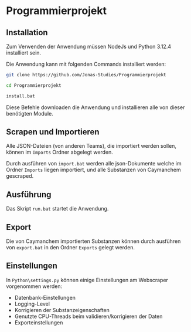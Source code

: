 # Programmierprojekt

## Installation

Zum Verwenden der Anwendung müssen NodeJs und Python 3.12.4 installiert sein.

Die Anwendung kann mit folgenden Commands installiert werden:
``` bash
git clone https://github.com/Jonas-Studies/Programmierprojekt

cd Programmierprojekt

install.bat
```

Diese Befehle downloaden die Anwendung und installieren alle von dieser benötigten Module.

## Scrapen und Importieren

Alle JSON-Dateien (von anderen Teams), die importiert werden sollen, können im `Imports` Ordner abgelegt werden.

Durch ausführen von `import.bat` werden alle json-Dokumente welche im Ordner `Imports` liegen importiert, und alle Substanzen von Caymanchem gescraped.

## Ausführung

Das Skript `run.bat` startet die Anwendung.

## Export

Die von Caymanchem importierten Substanzen können durch ausführen von `export.bat` in den Ordner `Exports` gelegt werden.

## Einstellungen

In `Python\settings.py` können einige Einstellungen am Webscraper vorgenommen werden:
- Datenbank-Einstellungen
- Logging-Level
- Korrigieren der Substanzeigenschaften
- Genutzte CPU-Threads beim validieren/korrigieren der Daten
- Exporteinstellungen
